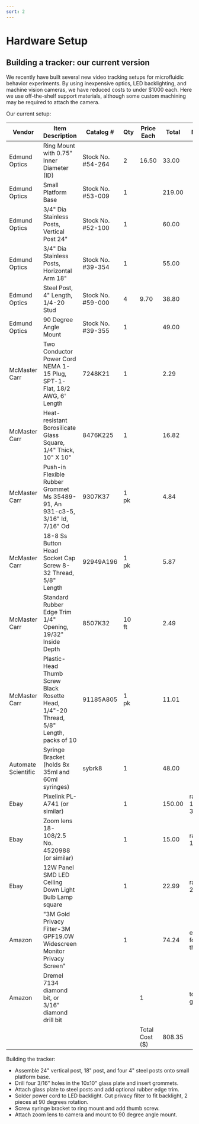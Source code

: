 ```yaml
---
sort: 2
---
```


# Hardware Setup

## Building a tracker: our current version 
We recently have built several new video tracking setups for microfluidic behavior experiments. By using inexpensive optics, LED backlighting, and machine vision cameras, we have reduced costs to under $1000 each.  Here we use off-the-shelf support materials, although some custom machining may be required to attach the camera.

Our current setup:

| Vendor | Item Description | Catalog # | Qty | Price Each | Total | Notes |
|-----|-----|-----|-----|-----|-----|-----|
| Edmund Optics | Ring Mount with 0.75" Inner Diameter (ID) | Stock No. #54-264 | 2 | 16.50 | 33.00 |  |
| Edmund Optics | Small Platform Base  | Stock No. #53-009 | 1 |  | 219.00 |  |
| Edmund Optics | 3/4" Dia Stainless Posts, Vertical Post 24"  | Stock No. #52-100 | 1 |  | 60.00 |  |
| Edmund Optics | 3/4" Dia Stainless Posts, Horizontal Arm 18" | Stock No. #39-354 | 1 |  | 55.00 |  |
| Edmund Optics | Steel Post, 4" Length, 1/4-20 Stud | Stock No. #59-000 | 4 | 9.70 | 38.80 |  |
| Edmund Optics | 90 Degree Angle Mount | Stock No. #39-355 | 1 |  | 49.00 |  |
| McMaster Carr | Two Conductor Power Cord NEMA 1-15 Plug, SPT-1-Flat, 18/2 AWG, 6' Length | 7248K21 | 1 |  | 2.29 |  |
| McMaster Carr | Heat-resistant Borosilicate Glass Square, 1/4" Thick, 10" X 10" | 8476K225 | 1 |  | 16.82 |  |
| McMaster Carr | Push-in Flexible Rubber Grommet Ms 35489-91, An 931-c3-5, 3/16" Id, 7/16" Od | 9307K37 | 1 pk |  | 4.84 |  |
| McMaster Carr | 18-8 Ss Button Head Socket Cap Screw 8-32 Thread, 5/8" Length | 92949A196 | 1 pk |  | 5.87 |  |
| McMaster Carr | Standard Rubber Edge Trim 1/4" Opening, 19/32" Inside Depth | 8507K32 | 10 ft |  | 2.49 |  |
| McMaster Carr | Plastic-Head Thumb Screw Black Rosette Head, 1/4"-20 Thread, 5/8" Length, packs of 10 | 91185A805 | 1 pk |  | 11.01 |  |
| Automate Scientific | Syringe Bracket (holds 8x 35ml and 60ml syringes) | sybrk8 | 1 |  | 48.00 |  |
| Ebay | Pixelink PL-A741 (or similar) |  | 1 |  | 150.00 | range 150-300 |
| Ebay | Zoom lens 18-108/2.5 No. 4520988 (or similar) |  | 1 |  | 15.00 | range 15-75 |
| Ebay | 12W Panel SMD LED Ceiling Down Light Bulb Lamp square |  | 1 |  | 22.99 | range 23-28 |
| Amazon | "3M Gold Privacy Filter-3M GPF19.0W Widescreen Monitor Privacy Screen" |  | 1 |  | 74.24 | enough for three |
| Amazon | Dremel 7134 diamond bit, or 3/16" diamond drill bit |  |  | 1 |  | to drill glass |
|  |  |  |  | Total Cost ($) | 808.35 |  |

Building the tracker:

*  Assemble 24" vertical post, 18" post, and four 4" steel posts onto small platform base.
*  Drill four 3/16" holes in the 10x10" glass plate and insert grommets.
*  Attach glass plate to steel posts and add optional rubber edge trim.
*  Solder power cord to LED backlight.  Cut privacy filter to fit backlight, 2 pieces at 90 degrees rotation.
*  Screw syringe bracket to ring mount and add thumb screw.
*  Attach zoom lens to camera and mount to 90 degree angle mount.








